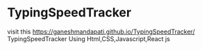 # TypingSpeedTracker

visit this https://ganeshmandapati.github.io/TypingSpeedTracker/ 
TypingSpeedTracker Using Html,CSS,Javascript,React js
